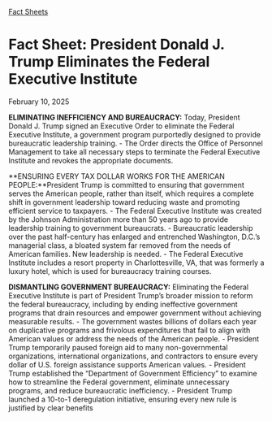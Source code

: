 [Fact Sheets](https://www.whitehouse.gov/fact-sheets/)

# 					Fact Sheet: President Donald J. Trump Eliminates the Federal Executive Institute				

February 10, 2025

**ELIMINATING INEFFICIENCY AND BUREAUCRACY:** Today, President Donald J. Trump signed an Executive Order to eliminate the Federal Executive Institute, a government program purportedly designed to provide bureaucratic leadership training.
    - The Order directs the Office of Personnel Management to take all necessary steps to terminate the Federal Executive Institute and revokes the appropriate documents.

**ENSURING EVERY TAX DOLLAR WORKS FOR THE AMERICAN PEOPLE:**President Trump is committed to ensuring that government serves the American people, rather than itself, which requires a complete shift in government leadership toward reducing waste and promoting efficient service to taxpayers.
    - The Federal Executive Institute was created by the Johnson Administration more than 50 years ago to provide leadership training to government bureaucrats.
    - Bureaucratic leadership over the past half-century has enlarged and entrenched Washington, D.C.’s managerial class, a bloated system far removed from the needs of American families. New leadership is needed.
    - The Federal Executive Institute includes a resort property in Charlottesville, VA, that was formerly a luxury hotel, which is used for bureaucracy training courses.

**DISMANTLING GOVERNMENT BUREAUCRACY:** Eliminating the Federal Executive Institute is part of President Trump’s broader mission to reform the federal bureaucracy, including by ending ineffective government programs that drain resources and empower government without achieving measurable results.
    - The government wastes billions of dollars each year on duplicative programs and frivolous expenditures that fail to align with American values or address the needs of the American people.
    - President Trump temporarily paused foreign aid to many non-governmental organizations, international organizations, and contractors to ensure every dollar of U.S. foreign assistance supports American values.
    - President Trump established the “Department of Government Efficiency” to examine how to streamline the Federal government, eliminate unnecessary programs, and reduce bureaucratic inefficiency.
    - President Trump launched a 10-to-1 deregulation initiative, ensuring every new rule is justified by clear benefits
